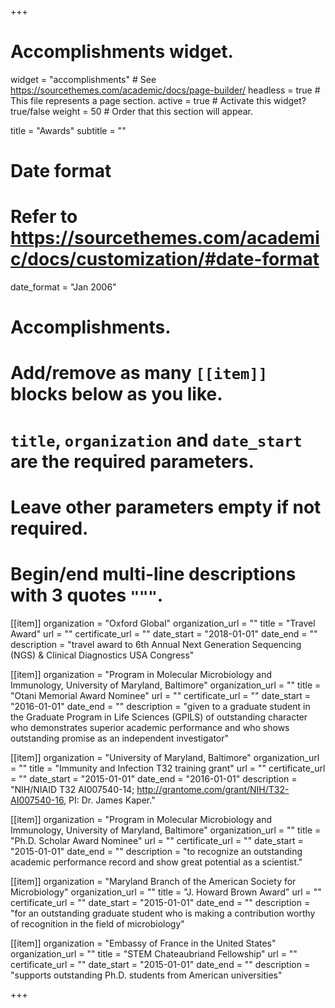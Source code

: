 +++
# Accomplishments widget.
widget = "accomplishments"  # See https://sourcethemes.com/academic/docs/page-builder/
headless = true  # This file represents a page section.
active = true  # Activate this widget? true/false
weight = 50  # Order that this section will appear.

title = "Awards"
subtitle = ""

# Date format
#   Refer to https://sourcethemes.com/academic/docs/customization/#date-format
date_format = "Jan 2006"

# Accomplishments.
#   Add/remove as many `[[item]]` blocks below as you like.
#   `title`, `organization` and `date_start` are the required parameters.
#   Leave other parameters empty if not required.
#   Begin/end multi-line descriptions with 3 quotes `"""`.

[[item]]
  organization = "Oxford Global"
  organization_url = ""
  title = "Travel Award"
  url = ""
  certificate_url = ""
  date_start = "2018-01-01"
  date_end = ""
  description = "travel award to 6th Annual Next Generation Sequencing (NGS) & Clinical Diagnostics USA Congress"

[[item]]
  organization = "Program in Molecular Microbiology and Immunology, University of Maryland, Baltimore"
  organization_url = ""
  title = "Otani Memorial Award Nominee"
  url = ""
  certificate_url = ""
  date_start = "2016-01-01"
  date_end = ""
  description = "given to a graduate student in the Graduate Program in Life Sciences (GPILS) of outstanding character who demonstrates superior academic performance and who shows outstanding promise as an independent investigator"

[[item]]
  organization = "University of Maryland, Baltimore"
  organization_url = ""
  title = "Immunity and Infection T32 training grant"
  url = ""
  certificate_url = ""
  date_start = "2015-01-01"
  date_end = "2016-01-01"
  description = "NIH/NIAID T32 AI007540-14; http://grantome.com/grant/NIH/T32-AI007540-16, PI: Dr. James Kaper."
  
  
[[item]]
  organization = "Program in Molecular Microbiology and Immunology, University of Maryland, Baltimore"
  organization_url = ""
  title = "Ph.D. Scholar Award Nominee"
  url = ""
  certificate_url = ""
  date_start = "2015-01-01"
  date_end = ""
  description = "to recognize an outstanding academic performance record and show great potential as a scientist."
  
[[item]]
  organization = "Maryland Branch of the American Society for Microbiology"
  organization_url = ""
  title = "J. Howard Brown Award"
  url = ""
  certificate_url = ""
  date_start = "2015-01-01"
  date_end = ""
  description = "for an outstanding graduate student who is making a contribution worthy of recognition in the field of microbiology"

[[item]]
  organization = "Embassy of France in the United States"
  organization_url = ""
  title = "STEM Chateaubriand Fellowship"
  url = ""
  certificate_url = ""
  date_start = "2015-01-01"
  date_end = ""
  description = "supports outstanding Ph.D. students from American universities"


+++
